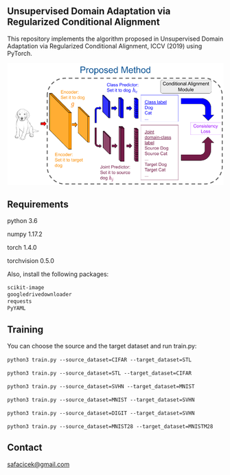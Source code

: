 ## Unsupervised Domain Adaptation via Regularized Conditional Alignment

This repository implements the algorithm proposed in Unsupervised Domain Adaptation via Regularized Conditional Alignment, ICCV (2019) using PyTorch.

![Image](figure.png)

## Requirements

python 3.6

numpy 1.17.2

torch 1.4.0

torchvision 0.5.0

Also, install the following packages:
```
scikit-image
googledrivedownloader
requests
PyYAML
```

## Training

You can choose the source and the target dataset and run train.py:

```python3 train.py --source_dataset=CIFAR --target_dataset=STL```

```python3 train.py --source_dataset=STL --target_dataset=CIFAR```

```python3 train.py --source_dataset=SVHN --target_dataset=MNIST```

```python3 train.py --source_dataset=MNIST --target_dataset=SVHN```

```python3 train.py --source_dataset=DIGIT --target_dataset=SVHN```

```python3 train.py --source_dataset=MNIST28 --target_dataset=MNISTM28```

## Contact
safacicek@gmail.com
